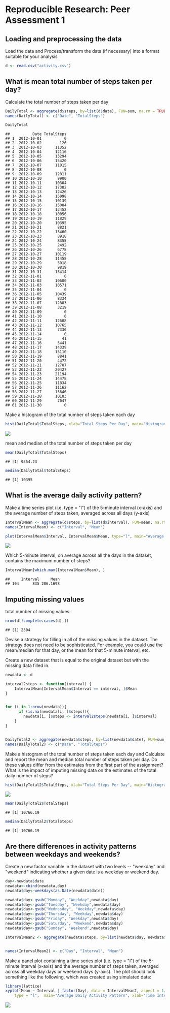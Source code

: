 # Reproducible Research: Peer Assessment 1


## Loading and preprocessing the data

Load the data and Process/transform the data (if necessary) into a format suitable for your analysis

```r
d <- read.csv("activity.csv")
```

## What is mean total number of steps taken per day?



Calculate the total number of steps taken per day

```r
DailyTotal <- aggregate(d$steps, by=list(d$date), FUN=sum, na.rm = TRUE)
names(DailyTotal) <- c("Date", "TotalSteps")

DailyTotal
```

```
##          Date TotalSteps
## 1  2012-10-01          0
## 2  2012-10-02        126
## 3  2012-10-03      11352
## 4  2012-10-04      12116
## 5  2012-10-05      13294
## 6  2012-10-06      15420
## 7  2012-10-07      11015
## 8  2012-10-08          0
## 9  2012-10-09      12811
## 10 2012-10-10       9900
## 11 2012-10-11      10304
## 12 2012-10-12      17382
## 13 2012-10-13      12426
## 14 2012-10-14      15098
## 15 2012-10-15      10139
## 16 2012-10-16      15084
## 17 2012-10-17      13452
## 18 2012-10-18      10056
## 19 2012-10-19      11829
## 20 2012-10-20      10395
## 21 2012-10-21       8821
## 22 2012-10-22      13460
## 23 2012-10-23       8918
## 24 2012-10-24       8355
## 25 2012-10-25       2492
## 26 2012-10-26       6778
## 27 2012-10-27      10119
## 28 2012-10-28      11458
## 29 2012-10-29       5018
## 30 2012-10-30       9819
## 31 2012-10-31      15414
## 32 2012-11-01          0
## 33 2012-11-02      10600
## 34 2012-11-03      10571
## 35 2012-11-04          0
## 36 2012-11-05      10439
## 37 2012-11-06       8334
## 38 2012-11-07      12883
## 39 2012-11-08       3219
## 40 2012-11-09          0
## 41 2012-11-10          0
## 42 2012-11-11      12608
## 43 2012-11-12      10765
## 44 2012-11-13       7336
## 45 2012-11-14          0
## 46 2012-11-15         41
## 47 2012-11-16       5441
## 48 2012-11-17      14339
## 49 2012-11-18      15110
## 50 2012-11-19       8841
## 51 2012-11-20       4472
## 52 2012-11-21      12787
## 53 2012-11-22      20427
## 54 2012-11-23      21194
## 55 2012-11-24      14478
## 56 2012-11-25      11834
## 57 2012-11-26      11162
## 58 2012-11-27      13646
## 59 2012-11-28      10183
## 60 2012-11-29       7047
## 61 2012-11-30          0
```


Make a histogram of the total number of steps taken each day


```r
hist(DailyTotal$TotalSteps, xlab="Total Steps Per Day", main="Histogram of Total Steps Per Day") 
```

![](PA1_template_files/figure-html/unnamed-chunk-3-1.png)<!-- -->


mean and median of the total number of steps taken per day


```r
mean(DailyTotal$TotalSteps)
```

```
## [1] 9354.23
```

```r
median(DailyTotal$TotalSteps)
```

```
## [1] 10395
```


## What is the average daily activity pattern?

Make a time series plot (i.e. type = "l") of the 5-minute interval (x-axis) and the average number of steps taken, averaged across all days (y-axis)

```r
IntervalMean <- aggregate(d$steps, by=list(d$interval), FUN=mean, na.rm = TRUE)
names(IntervalMean) <- c("Interval", "Mean")

plot(IntervalMean$Interval, IntervalMean$Mean, type="l", main="Average Daily Activity Pattern", xlab="Time Interval", ylab="Average Steps") 
```

![](PA1_template_files/figure-html/unnamed-chunk-5-1.png)<!-- -->


Which 5-minute interval, on average across all the days in the dataset, contains the maximum number of steps?

```r
IntervalMean[which.max(IntervalMean$Mean), ]
```

```
##     Interval     Mean
## 104      835 206.1698
```



## Imputing missing values
total number of missing values:

```r
nrow(d[!complete.cases(d),])
```

```
## [1] 2304
```


Devise a strategy for filling in all of the missing values in the dataset. The strategy does not need to be sophisticated. For example, you could use the mean/median for that day, or the mean for that 5-minute interval, etc.

Create a new dataset that is equal to the original dataset but with the missing data filled in.

```r
newdata <- d

interval2steps <- function(interval) {
    IntervalMean[IntervalMean$Interval == interval, ]$Mean
}


for (i in 1:nrow(newdata)){
      if (is.na(newdata[i, ]$steps)){
        newdata[i, ]$steps <- interval2steps(newdata[i, ]$interval)
    }
}


DailyTotal2 <- aggregate(newdata$steps, by=list(newdata$date), FUN=sum, na.rm = TRUE)
names(DailyTotal2) <- c("Date", "TotalSteps")
```

Make a histogram of the total number of steps taken each day and Calculate and report the mean and median total number of steps taken per day. Do these values differ from the estimates from the first part of the assignment? What is the impact of imputing missing data on the estimates of the total daily number of steps?


```r
hist(DailyTotal2$TotalSteps, xlab="Total Steps Per Day", main="Histogram of Total Steps Per Day") 
```

![](PA1_template_files/figure-html/unnamed-chunk-9-1.png)<!-- -->

```r
mean(DailyTotal2$TotalSteps)
```

```
## [1] 10766.19
```

```r
median(DailyTotal2$TotalSteps)
```

```
## [1] 10766.19
```

## Are there differences in activity patterns between weekdays and weekends?


Create a new factor variable in the dataset with two levels -- "weekday" and "weekend" indicating whether a given date is a weekday or weekend day.

```r
day<-newdata$date
newdata<-cbind(newdata,day)
newdata$day<-weekdays(as.Date(newdata$date))

newdata$day<-gsub("Monday", "Weekday",newdata$day)
newdata$day<-gsub("Tuesday", "Weekday",newdata$day)
newdata$day<-gsub("Wednesday", "Weekday",newdata$day)
newdata$day<-gsub("Thursday", "Weekday",newdata$day)
newdata$day<-gsub("Friday", "Weekday",newdata$day)
newdata$day<-gsub("Saturday", "Weekend",newdata$day)
newdata$day<-gsub("Sunday", "Weekend",newdata$day)

IntervalMean2 <- aggregate(newdata$steps, by=list(newdata$day, newdata$interval), FUN=mean)


names(IntervalMean2) <- c("Day", "Interval", "Mean")
```

Make a panel plot containing a time series plot (i.e. type = "l") of the 5-minute interval (x-axis) and the average number of steps taken, averaged across all weekday days or weekend days (y-axis). The plot should look something like the following, which was created using simulated data:


```r
library(lattice)
xyplot(Mean ~ Interval | factor(Day), data = IntervalMean2, aspect = 1/2, 
    type = "l",  main="Average Daily Activity Pattern", xlab="Time Interval", ylab="Average Steps")
```

![](PA1_template_files/figure-html/unnamed-chunk-11-1.png)<!-- -->
